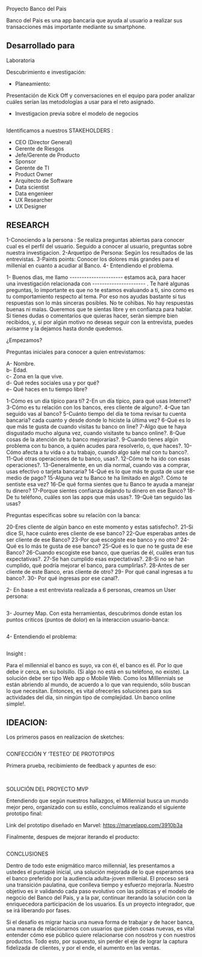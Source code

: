 Proyecto Banco del Pais

Banco del Pais es una app bancaria que ayuda al usuario a realizar sus transacciones más importante mediante su smartphone. 



Desarrollado para
--------------------------------------------------------------------------------
 Laboratoria



Descubrimiento e investigación:

- Planeamiento:

Presentación de Kick Off y conversaciones en el equipo para poder analizar cuáles serían las metodologías a usar para el reto asignado.

- Investigacion previa sobre el modelo de negocios 

<img src="img/Modelodenegocios.png" alt="">


Identificamos a nuestros STAKEHOLDERS :

- CEO (Director General)
- Gerente de Riesgos
- Jefe/Gerente de Producto
- Sponsor
- Gerente de TI
- Product Owner
- Arquitecto de Software
- Data scientist
- Data engenieer
- UX Researcher
- UX Designer

RESEARCH
---------

1-Conociendo a la persona : Se realiza preguntas abiertas para conocer cual es el perfil del usuario. Seguido a conocer al usuario, preguntas sobre nuestra investigacion.
2-Arquetipo de Persona: Según los resultados de las entrevistas.
3-Paints points: Conocer los dolores más grandes para el millenial en cuanto a acudiar al Banco.
4- Entendiendo el problema.

1-
Buenos dìas, me llamo ---------------------- estamos acà, para hacer una investigación relacionada con ---------------------- . Te haré algunas preguntas, lo importante es que no te estamos evaluando a ti, sino como es tu comportamiento respecto al tema.  Por eso nos ayudas bastante si tus respuestas son lo màs sinceras posibles.  No te cohìbas.  No hay respuestas buenas ni malas.  Queremos que te sientas libre y en confianza para hablar. Si tienes dudas o comentarios que quieras hacer, seràn siempre bien recibidos, y, si por algùn motivo no deseas seguir con la entrevista, puedes avisarme y la dejamos hasta donde quedemos.

¿Empezamos?

Preguntas iniciales para conocer a quien entrevistamos:

A- Nombre. <br>
b- Edad. <br>
c- Zona en la que vive. <br>
d- Qué redes sociales usa y por qué? <br>
e- Qué haces en tu tiempo libre? <br>


1-Cómo es un día típico  para ti? 
2-En un día típico, para qué usas Internet? 
3-Cómo es tu relación con los bancos, eres cliente de alguno?.
4-Que tan seguido vas al banco?
5-Cuánto tiempo del día te toma revisar tu cuenta bancaria? cada cuanto y desde donde lo hiciste la ùltima vez?
6-Qué es lo que más te gusta de cuando visitas tu banco on line? 
7-Algo que te haya disgustado mucho alguna vez, cuando visitaste tu banco online?.
8-Que cosas de la atención de tu banco mejorarías?.
9-Cuando tienes algún problema con tu banco, a quién acudes para resolverlo, o, que haces?.
10-Cómo afecta a tu vida o a tu trabajo, cuando algo sale mal con tu banco?.
11-Qué otras operaciones de tu banco, usas?.
12-Cómo te ha ido con esas operaciones?.
13-Generalmente, en un día normal, cuando vas a  comprar, usas efectivo o tarjeta bancaria?
14-Qué es lo que más te gusta de usar ese medio de pago?
15-Alguna vez tu Banco te ha limitado en algo?. Cómo te sentiste esa vez?
16-De qué forma sientes que tu Banco te ayuda a manejar tu dinero?
17-Porque sientes confianza dejando tu dinero en ese Banco?
18-De tu teléfono,  cuáles son las apps que más usas?.
19-Què tan seguido las usas?

Preguntas especìficas sobre su relaciòn con la banca:

20-Eres cliente de algún banco en este momento y estas satisfecho?.
21-Si dice SI, hace cuánto eres cliente de ese banco?
22-Que esperabas antes de ser cliente de ese Banco?
23-Por qué escogiste ese banco y no otro?
24-Qué es lo más te gusta de ese banco?
25-Qué es lo que no te gusta de ese Banco?
26-Cuando escogiste ese banco, que querías de él, cuáles eran tus expectativas?.
27-Se han cumplido esas expectativas?.
28-Si no se han cumplido, qué podría mejorar el banco,  para cumplirlas?.
28-Antes de ser cliente de este Banco, eras cliente de otro?
29- Por qué canal ingresas a tu banco?.
30- Por qué ingresas por ese canal?.


2- En base a est entrevista realizada a 6 personas, creamos un User persona:

<img src="img/userPersona.png" alt="">

3- Journey Map. Con esta herramientas, descubrimos donde estan los puntos criticos  (puntos de dolor) en la interaccion usuario-banca:

<img src="img/journeyMap.png" alt="">

4- Entendiendo el problema:

<img src="img/DefiniendoProblema.png" alt="">


Insight :

Para el millennial  el banco es suyo, va con él, el banco es él.  Por lo que debe ir cerca,  en su bolsillo.  (Si algo no está en su teléfono, no existe).
La solución debe ser tipo Web app o Mobile Web.  Como los Milllennials  se están abriendo al mundo, de acuerdo a lo que van requiendo, sólo buscan lo que necesitan.  Entonces, es vital ofrecerles soluciones para sus actividades del día, sin ningún tipo de complejidad.  Un banco online simple!.


IDEACION:
-----------------------------------------------------------------------------------------------------

Los primeros pasos en realizacion de sketches:

<img src="img/Imagen subida desde iOS.jpg" alt="">

CONFECCIÓN Y ‘TESTEO’ DE PROTOTIPOS

Primera prueba, recibimiento de feedback y apuntes de eso:

<img src="img/testeo.jpg" alt="">
<img src="img/testeo2.jpg" alt="">


SOLUCIÓN DEL PROYECTO
MVP

Entendiendo que según nuestros hallazgos, el Millennial busca un mundo mejor pero, organizado con su estilo, concluímos realizando el siguiente prototipo final:

Link del prototipo diseñado en Marvel:  https://marvelapp.com/3910b3a

Finalmente, despues de mejorar iterando el producto:

<img src="img/pantallas.png" alt="">

CONCLUSIONES 

Dentro de todo este enigmático marco millennial, les presentamos a ustedes el puntapié inicial, una solución mejorada de lo que esperamos sea el banco preferido por la audiencia adulta-joven millenial. El proceso será una transición paulatina, que conlleva tiempo y esfuerzo mejorarla.  Nuestro objetivo es ir validando cada paso evolutivo con las polìticas y el modelo de negocio del Banco del País, y a la par, continuar iterando la solución con la enriquecedora participación de los usuarios.  Es un proyecto integrador, que se irá liberando por fases.

Si el desafío es migrar hacia una nueva forma de trabajar y de hacer banca, una manera de relacionarnos con usuarios que piden cosas nuevas, es vital entender cómo ese público quiere relacionarse con nosotros y con nuestros productos.  Todo esto, por supuesto, sin perder el eje de lograr la captura fidelizada de clientes, y por el ende, el aumento en las ventas.
